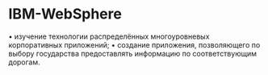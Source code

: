 # IBM-WebSphere
•	изучение технологии распределённых многоуровневых корпоративных приложений;
•	создание приложения, позволяющего по выбору государства предоставлять информацию по соответствующим дорогам.
